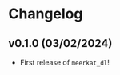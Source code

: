# Changelog

<!--next-version-placeholder-->

## v0.1.0 (03/02/2024)

- First release of `meerkat_dl`!